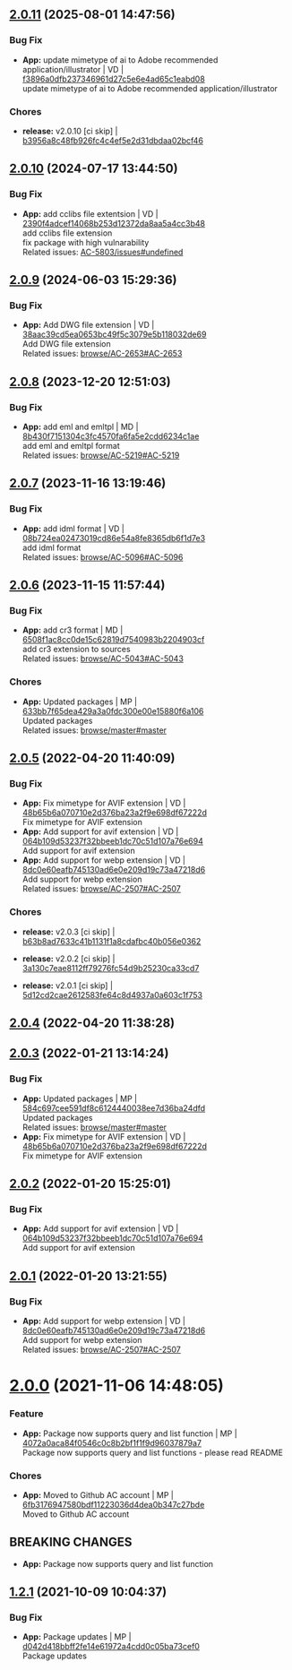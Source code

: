 
## [2.0.11](https://github.com/admiralcloud/ac-file-extensions/compare/v2.0.10..v2.0.11) (2025-08-01 14:47:56)


### Bug Fix

* **App:** update mimetype of ai to Adobe recommended application/illustrator | VD | [f3896a0dfb237346961d27c5e6e4ad65c1eabd08](https://github.com/admiralcloud/ac-file-extensions/commit/f3896a0dfb237346961d27c5e6e4ad65c1eabd08)    
update mimetype of ai to Adobe recommended application/illustrator
### Chores

* **release:** v2.0.10 [ci skip] | [b3956a8c48fb926fc4c4ef5e2d31dbdaa02bcf46](https://github.com/admiralcloud/ac-file-extensions/commit/b3956a8c48fb926fc4c4ef5e2d31dbdaa02bcf46)    

<a name="2.0.10"></a>

## [2.0.10](https://github.com/admiralcloud/ac-file-extensions/compare/v2.0.9..v2.0.10) (2024-07-17 13:44:50)


### Bug Fix

* **App:** add cclibs file extentsion | VD | [2390f4adcef14068b253d12372da8aa5a4cc3b48](https://github.com/admiralcloud/ac-file-extensions/commit/2390f4adcef14068b253d12372da8aa5a4cc3b48)    
add cclibs file extension  
fix package with high vulnarability  
Related issues: [AC-5803/issues#undefined](https://github.com/AC-5803/issues/undefined)
<a name="2.0.9"></a>

## [2.0.9](https://github.com/admiralcloud/ac-file-extensions/compare/v2.0.8..v2.0.9) (2024-06-03 15:29:36)


### Bug Fix

* **App:** Add DWG file extension | VD | [38aac39cd5ea0653bc49f5c3079e5b118032de69](https://github.com/admiralcloud/ac-file-extensions/commit/38aac39cd5ea0653bc49f5c3079e5b118032de69)    
Add DWG file extension  
Related issues: [browse/AC-2653#AC-2653](https://admiralcloud.atlassian.net/browse/AC-2653)
<a name="2.0.8"></a>

## [2.0.8](https://github.com/admiralcloud/ac-file-extensions/compare/v2.0.7..v2.0.8) (2023-12-20 12:51:03)


### Bug Fix

* **App:** add eml and emltpl | MD | [8b430f7151304c3fc4570fa6fa5e2cdd6234c1ae](https://github.com/admiralcloud/ac-file-extensions/commit/8b430f7151304c3fc4570fa6fa5e2cdd6234c1ae)    
add eml and emltpl format  
Related issues: [browse/AC-5219#AC-5219](https://admiralcloud.atlassian.net/browse/AC-5219)
<a name="2.0.7"></a>

## [2.0.7](https://github.com/admiralcloud/ac-file-extensions/compare/v2.0.6..v2.0.7) (2023-11-16 13:19:46)


### Bug Fix

* **App:** add idml format | VD | [08b724ea02473019cd86e54a8fe8365db6f1d7e3](https://github.com/admiralcloud/ac-file-extensions/commit/08b724ea02473019cd86e54a8fe8365db6f1d7e3)    
add idml format  
Related issues: [browse/AC-5096#AC-5096](https://admiralcloud.atlassian.net/browse/AC-5096)
<a name="2.0.6"></a>

## [2.0.6](https://github.com/admiralcloud/ac-file-extensions/compare/v2.0.5..v2.0.6) (2023-11-15 11:57:44)


### Bug Fix

* **App:** add cr3 format | MD | [6508f1ac8cc0de15c62819d7540983b2204903cf](https://github.com/admiralcloud/ac-file-extensions/commit/6508f1ac8cc0de15c62819d7540983b2204903cf)    
add cr3 extension to sources  
Related issues: [browse/AC-5043#AC-5043](https://admiralcloud.atlassian.net/browse/AC-5043)
### Chores

* **App:** Updated packages | MP | [633bb7f65dea429a3a0fdc300e00e15880f6a106](https://github.com/admiralcloud/ac-file-extensions/commit/633bb7f65dea429a3a0fdc300e00e15880f6a106)    
Updated packages  
Related issues: [browse/master#master](https://admiralcloud.atlassian.net/browse/master)
<a name="2.0.5"></a>

## [2.0.5](https://github.com/admiralcloud/ac-file-extensions/compare/v2.0.4..v2.0.5) (2022-04-20 11:40:09)


### Bug Fix

* **App:** Fix mimetype for AVIF extension | VD | [48b65b6a070710e2d376ba23a2f9e698df67222d](https://github.com/admiralcloud/ac-file-extensions/commit/48b65b6a070710e2d376ba23a2f9e698df67222d)    
Fix mimetype for AVIF extension
* **App:** Add support for avif extension | VD | [064b109d53237f32bbeeb1dc70c51d107a76e694](https://github.com/admiralcloud/ac-file-extensions/commit/064b109d53237f32bbeeb1dc70c51d107a76e694)    
Add support for avif extension
* **App:** Add support for webp extension | VD | [8dc0e60eafb745130ad6e0e209d19c73a47218d6](https://github.com/admiralcloud/ac-file-extensions/commit/8dc0e60eafb745130ad6e0e209d19c73a47218d6)    
Add support for webp extension  
Related issues: [browse/AC-2507#AC-2507](https://admiralcloud.atlassian.net/browse/AC-2507)
### Chores

* **release:** v2.0.3 [ci skip] | [b63b8ad7633c41b1131f1a8cdafbc40b056e0362](https://github.com/admiralcloud/ac-file-extensions/commit/b63b8ad7633c41b1131f1a8cdafbc40b056e0362)    

* **release:** v2.0.2 [ci skip] | [3a130c7eae8112ff79276fc54d9b25230ca33cd7](https://github.com/admiralcloud/ac-file-extensions/commit/3a130c7eae8112ff79276fc54d9b25230ca33cd7)    

* **release:** v2.0.1 [ci skip] | [5d12cd2cae2612583fe64c8d4937a0a603c1f753](https://github.com/admiralcloud/ac-file-extensions/commit/5d12cd2cae2612583fe64c8d4937a0a603c1f753)    

<a name="2.0.4"></a>

## [2.0.4](https://github.com/admiralcloud/ac-file-extensions/compare/v2.0.3..v2.0.4) (2022-04-20 11:38:28)
<a name="2.0.3"></a>

## [2.0.3](https://github.com/admiralcloud/ac-file-extensions/compare/v2.0.2..v2.0.3) (2022-01-21 13:14:24)


### Bug Fix

* **App:** Updated packages | MP | [584c697cee591df8c6124440038ee7d36ba24dfd](https://github.com/admiralcloud/ac-file-extensions/commit/584c697cee591df8c6124440038ee7d36ba24dfd)    
Updated packages  
Related issues: [browse/master#master](https://admiralcloud.atlassian.net/browse/master)
* **App:** Fix mimetype for AVIF extension | VD | [48b65b6a070710e2d376ba23a2f9e698df67222d](https://github.com/admiralcloud/ac-file-extensions/commit/48b65b6a070710e2d376ba23a2f9e698df67222d)    
Fix mimetype for AVIF extension
<a name="2.0.2"></a>

## [2.0.2](https://github.com/admiralcloud/ac-file-extensions/compare/v2.0.1..v2.0.2) (2022-01-20 15:25:01)


### Bug Fix

* **App:** Add support for avif extension | VD | [064b109d53237f32bbeeb1dc70c51d107a76e694](https://github.com/admiralcloud/ac-file-extensions/commit/064b109d53237f32bbeeb1dc70c51d107a76e694)    
Add support for avif extension
<a name="2.0.1"></a>

## [2.0.1](https://github.com/admiralcloud/ac-file-extensions/compare/v2.0.0..v2.0.1) (2022-01-20 13:21:55)


### Bug Fix

* **App:** Add support for webp extension | VD | [8dc0e60eafb745130ad6e0e209d19c73a47218d6](https://github.com/admiralcloud/ac-file-extensions/commit/8dc0e60eafb745130ad6e0e209d19c73a47218d6)    
Add support for webp extension  
Related issues: [browse/AC-2507#AC-2507](https://admiralcloud.atlassian.net/browse/AC-2507)
<a name="2.0.0"></a>
 
# [2.0.0](https://github.com/admiralcloud/ac-file-extensions/compare/v1.2.1..v2.0.0) (2021-11-06 14:48:05)


### Feature

* **App:** Package now supports query and list function | MP | [4072a0aca84f0546c0c8b2bf1f1f9d96037879a7](https://github.com/admiralcloud/ac-file-extensions/commit/4072a0aca84f0546c0c8b2bf1f1f9d96037879a7)    
Package now supports query and list functions - please read README
### Chores

* **App:** Moved to Github AC account | MP | [6fb3176947580bdf11223036d4dea0b347c27bde](https://github.com/admiralcloud/ac-file-extensions/commit/6fb3176947580bdf11223036d4dea0b347c27bde)    
Moved to Github AC account
## BREAKING CHANGES
* **App:** Package now supports query and list function
<a name="1.2.1"></a>

## [1.2.1](https://github.com/mmpro/ac-file-extensions/compare/v1.2.0..v1.2.1) (2021-10-09 10:04:37)


### Bug Fix

* **App:** Package updates | MP | [d042d418bbff2fe14e61972a4cdd0c05ba73cef0](https://github.com/mmpro/ac-file-extensions/commit/d042d418bbff2fe14e61972a4cdd0c05ba73cef0)    
Package updates
